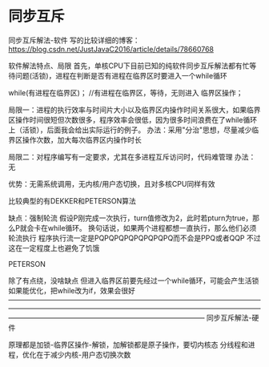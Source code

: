 # 同步互斥
同步互斥解法-软件
写的比较详细的博客：https://blog.csdn.net/JustJavaC2016/article/details/78660768

软件解法特点、局限
首先，单核CPU下目前已知的纯软件同步互斥解法都有忙等待问题(活锁)，进程在判断是否有进程在临界区时要进入一个while循环

while(有进程在临界区)；    //有进程在临界区，等待，无则进入
        临界区操作；

局限一：进程的执行效率与时间片大小以及临界区内操作时间关系很大，如果临界区操作时间很短但次数很多，程序效率会很低，因为很多时间浪费在了while循环上（活锁），后面我会给出实际运行的例子。
办法：采用"分治"思想，尽量减少临界区操作次数，加大每次临界区内操作时长

局限二：对程序编写有一定要求，尤其在多进程互斥访问时，代码难管理
办法：无
              
优势：无需系统调用，无内核/用户态切换，且对多核CPU同样有效

比较典型的有DEKKER和PETERSON算法

缺点：强制轮流
假设P刚完成一次执行，turn值修改为2，此时若pturn为true，那么P就会卡在while循环。
换句话说，如果两个进程都想一直执行，那么他们必须轮流执行
程序执行流一定是PQPQPQPQPQPQPQPQ而不会是PPQ或者QQP
不过这在一定程度上也避免了饥饿
 
PETERSON

除了有点绕，没啥缺点
但进入临界区前要先经过一个while循环，可能会产生活锁
如果能优化，把while改为if，效果会很好
————————————————————————————————————————————————————————————————————————————————————————————————————
同步互斥解法-硬件

原理都是加锁-临界区操作-解锁，加解锁都是原子操作，要切内核态
分线程和进程，优化在于减少内核-用户态切换次数
